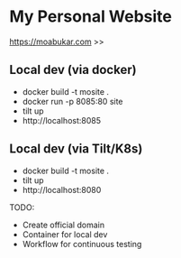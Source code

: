 # My Personal Website

<https://moabukar.com> >> 


## Local dev (via docker)

- docker build -t mosite .
- docker run -p 8085:80 site
- tilt up
- http://localhost:8085

## Local dev (via Tilt/K8s)

- docker build -t mosite .
- tilt up
- http://localhost:8080

TODO:
- Create official domain
- Container for local dev
- Workflow for continuous testing

